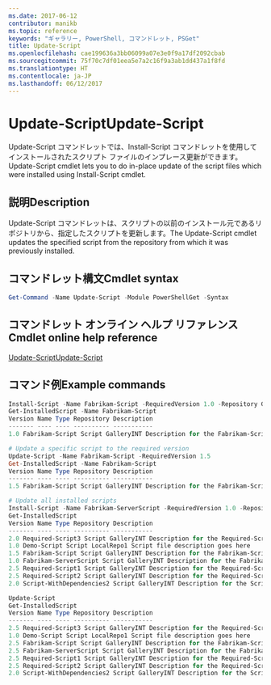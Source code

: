 ```yaml
---
ms.date: 2017-06-12
contributor: manikb
ms.topic: reference
keywords: "ギャラリー, PowerShell, コマンドレット, PSGet"
title: Update-Script
ms.openlocfilehash: cae199636a3bb06099a07e3e0f9a17df2092cbab
ms.sourcegitcommit: 75f70c7df01eea5e7a2c16f9a3ab1dd437a1f8fd
ms.translationtype: HT
ms.contentlocale: ja-JP
ms.lasthandoff: 06/12/2017
---
```

# <a name="update-script"></a><span data-ttu-id="14bb8-103">Update-Script</span><span class="sxs-lookup"><span data-stu-id="14bb8-103">Update-Script</span></span>

<span data-ttu-id="14bb8-104">Update-Script コマンドレットでは、Install-Script コマンドレットを使用してインストールされたスクリプト ファイルのインプレース更新ができます。</span><span class="sxs-lookup"><span data-stu-id="14bb8-104">Update-Script cmdlet lets you to do in-place update of the script files which were installed using Install-Script cmdlet.</span></span>

## <a name="description"></a><span data-ttu-id="14bb8-105">説明</span><span class="sxs-lookup"><span data-stu-id="14bb8-105">Description</span></span>

<span data-ttu-id="14bb8-106">Update-Script コマンドレットは、スクリプトの以前のインストール元であるリポジトリから、指定したスクリプトを更新します。</span><span class="sxs-lookup"><span data-stu-id="14bb8-106">The Update-Script cmdlet updates the specified script from the repository from which it was previously installed.</span></span>

## <a name="cmdlet-syntax"></a><span data-ttu-id="14bb8-107">コマンドレット構文</span><span class="sxs-lookup"><span data-stu-id="14bb8-107">Cmdlet syntax</span></span>

```powershell
Get-Command -Name Update-Script -Module PowerShellGet -Syntax
```
## <a name="cmdlet-online-help-reference"></a><span data-ttu-id="14bb8-108">コマンドレット オンライン ヘルプ リファレンス</span><span class="sxs-lookup"><span data-stu-id="14bb8-108">Cmdlet online help reference</span></span>

[<span data-ttu-id="14bb8-109">Update-Script</span><span class="sxs-lookup"><span data-stu-id="14bb8-109">Update-Script</span></span>](http://go.microsoft.com/fwlink/?LinkId=619787)

## <a name="example-commands"></a><span data-ttu-id="14bb8-110">コマンド例</span><span class="sxs-lookup"><span data-stu-id="14bb8-110">Example commands</span></span>
```powershell
Install-Script -Name Fabrikam-Script -RequiredVersion 1.0 -Repository GalleryINT -Scope
Get-InstalledScript -Name Fabrikam-Script
Version Name Type Repository Description
------- ---- ---- ---------- -----------
1.0 Fabrikam-Script Script GalleryINT Description for the Fabrikam-Script script

# Update a specific script to the required version
Update-Script -Name Fabrikam-Script -RequiredVersion 1.5
Get-InstalledScript -Name Fabrikam-Script
Version Name Type Repository Description
------- ---- ---- ---------- -----------
1.5 Fabrikam-Script Script GalleryINT Description for the Fabrikam-Script script

# Update all installed scripts
Install-Script -Name Fabrikam-ServerScript -RequiredVersion 1.0 -Repository GalleryINT -Scope CurrentUser
Get-InstalledScript
Version Name Type Repository Description
------- ---- ---- ---------- -----------
2.0 Required-Script3 Script GalleryINT Description for the Required-Script3 script
1.0 Demo-Script Script LocalRepo1 Script file description goes here
1.5 Fabrikam-Script Script GalleryINT Description for the Fabrikam-Script script
1.0 Fabrikam-ServerScript Script GalleryINT Description for the Fabrikam-ServerScript script
2.5 Required-Script1 Script GalleryINT Description for the Required-Script1 script
2.5 Required-Script2 Script GalleryINT Description for the Required-Script2 script
2.0 Script-WithDependencies2 Script GalleryINT Description for the Script-WithDependencies2 script

Update-Script
Get-InstalledScript
Version Name Type Repository Description
------- ---- ---- ---------- -----------
2.5 Required-Script3 Script GalleryINT Description for the Required-Script3 script
1.0 Demo-Script Script LocalRepo1 Script file description goes here
2.5 Fabrikam-Script Script GalleryINT Description for the Fabrikam-Script script
2.5 Fabrikam-ServerScript Script GalleryINT Description for the Fabrikam-ServerScript script
2.5 Required-Script1 Script GalleryINT Description for the Required-Script1 script
2.5 Required-Script2 Script GalleryINT Description for the Required-Script2 script
2.0 Script-WithDependencies2 Script GalleryINT Description for the Script-WithDependencies2 script
```

